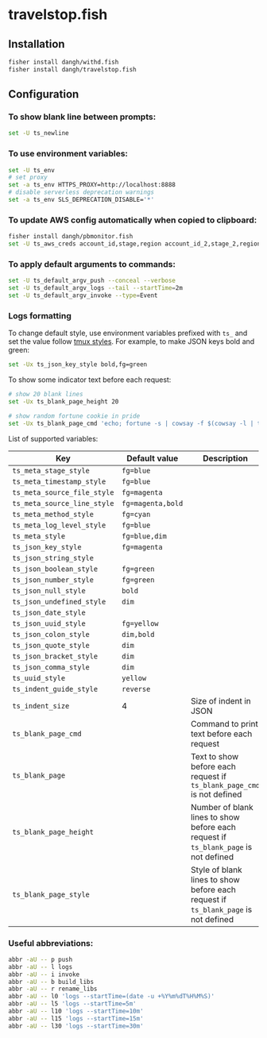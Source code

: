 # travelstop.fish

## Installation

```sh
fisher install dangh/withd.fish
fisher install dangh/travelstop.fish
```

## Configuration

### To show blank line between prompts:

```sh
set -U ts_newline
```

### To use environment variables:

```sh
set -U ts_env
# set proxy
set -a ts_env HTTPS_PROXY=http://localhost:8888
# disable serverless deprecation warnings
set -a ts_env SLS_DEPRECATION_DISABLE='*'
```

### To update AWS config automatically when copied to clipboard:

```sh
fisher install dangh/pbmonitor.fish
set -U ts_aws_creds account_id,stage,region account_id_2,stage_2,region_2
```

### To apply default arguments to commands:

```sh
set -U ts_default_argv_push --conceal --verbose
set -U ts_default_argv_logs --tail --startTime=2m
set -U ts_default_argv_invoke --type=Event
```

### Logs formatting

To change default style, use environment variables prefixed with `ts_` and set the value follow [tmux styles](http://man.openbsd.org/OpenBSD-current/man1/tmux.1#STYLES). For example, to make JSON keys bold and green:

```sh
set -Ux ts_json_key_style bold,fg=green
```

To show some indicator text before each request:

```sh
# show 20 blank lines
set -Ux ts_blank_page_height 20

# show random fortune cookie in pride
set -Ux ts_blank_page_cmd 'echo; fortune -s | cowsay -f $(cowsay -l | tail -n +2 | tr  " "  "\n" | sort -R | head -n 1) | lolcat; echo;'
```

List of supported variables:

| Key                         | Default value     | Description                                                                         |
| ---                         | ---               | ---                                                                                 |
| `ts_meta_stage_style`       | `fg=blue`         |                                                                                     |
| `ts_meta_timestamp_style`   | `fg=blue`         |                                                                                     |
| `ts_meta_source_file_style` | `fg=magenta`      |                                                                                     |
| `ts_meta_source_line_style` | `fg=magenta,bold` |                                                                                     |
| `ts_meta_method_style`      | `fg=cyan`         |                                                                                     |
| `ts_meta_log_level_style`   | `fg=blue`         |                                                                                     |
| `ts_meta_style`             | `fg=blue,dim`     |                                                                                     |
| `ts_json_key_style`         | `fg=magenta`      |                                                                                     |
| `ts_json_string_style`      |                   |                                                                                     |
| `ts_json_boolean_style`     | `fg=green`        |                                                                                     |
| `ts_json_number_style`      | `fg=green`        |                                                                                     |
| `ts_json_null_style`        | `bold`            |                                                                                     |
| `ts_json_undefined_style`   | `dim`             |                                                                                     |
| `ts_json_date_style`        |                   |                                                                                     |
| `ts_json_uuid_style`        | `fg=yellow`       |                                                                                     |
| `ts_json_colon_style`       | `dim,bold`        |                                                                                     |
| `ts_json_quote_style`       | `dim`             |                                                                                     |
| `ts_json_bracket_style`     | `dim`             |                                                                                     |
| `ts_json_comma_style`       | `dim`             |                                                                                     |
| `ts_uuid_style`             | `yellow`          |                                                                                     |
| `ts_indent_guide_style`     | `reverse`         |                                                                                     |
| `ts_indent_size`            | 4                 | Size of indent in JSON                                                              |
| `ts_blank_page_cmd`         |                   | Command to print text before each request                                           |
| `ts_blank_page`             |                   | Text to show before each request if `ts_blank_page_cmd` is not defined              |
| `ts_blank_page_height`      |                   | Number of blank lines to show before each request if `ts_blank_page` is not defined |
| `ts_blank_page_style`       |                   | Style of blank lines to show before each request if `ts_blank_page` is not defined  |

### Useful abbreviations:

```sh
abbr -aU -- p push
abbr -aU -- l logs
abbr -aU -- i invoke
abbr -aU -- b build_libs
abbr -aU -- r rename_libs
abbr -aU -- l0 'logs --startTime=(date -u +%Y%m%dT%H%M%S)'
abbr -aU -- l5 'logs --startTime=5m'
abbr -aU -- l10 'logs --startTime=10m'
abbr -aU -- l15 'logs --startTime=15m'
abbr -aU -- l30 'logs --startTime=30m'
```
